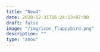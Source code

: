 ```yaml
---
title: "New4"
date: 2020-12-31T16:24:13+07:00
draft: false
image: "/img/icon_flappybird.png"
description: ""
type: "anou"
---
```


